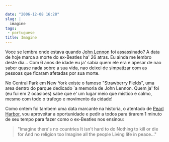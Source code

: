```yaml
---

date: "2006-12-08 16:28"
slug: |
  imagine
tags:
 - portuguese
title: Imagine
---
```


Voce se lembra onde estava quando [John
Lennon](http://pt.wikipedia.org/wiki/John_Lennon) foi assassinado? A
data de hoje marca a morte do ex-Beatles ha' 26 atras. Eu ainda me
lembro deste dia... Com 6 anos de idade eu ja' sabia quem ele era e
apesar de nao saber quase nada sobre a sua vida, nao deixei de
simpatizar com as pessoas que ficaram afetadas por sua morte.

No Central Park em New York existe o famoso "Strawberry Fields", uma
area dentro do parque dedicado \`a memoria de John Lennon. Quem ja' foi
(eu fui em 2 ocasioes) sabe que e' um lugar meio que mistico e calmo,
mesmo com todo o trafego e movimento da cidade!

Como ontem foi tambem uma data marcante na historia, o atentado de
[Pearl Harbor](http://pt.wikipedia.org/wiki/Ataque_a_Pearl_Harbor), vou
aproveitar a oportunidade e pedir a todos para tirarem 1 minuto de seu
tempo para fazer como o ex-Beatles nos ensinou:

> \"Imagine there's no countries It isn't hard to do Nothing to kill or
> die for And no religion too Imagine all the people Living life in
> peace...\"

